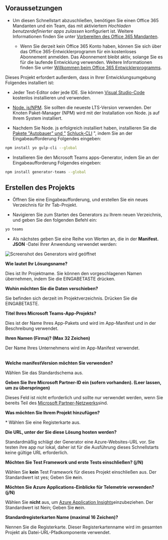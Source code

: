 ## <a name="prerequisites"></a>Voraussetzungen

- Um diesen Schnellstart abzuschließen, benötigen Sie einen Office 365 Mandanten und ein Team, das mit aktiviertem *Hochladen benutzerdefinierter apps zulassen* konfiguriert ist. Weitere Informationen finden Sie unter [Vorbereiten des Office 365 Mandanten](~/concepts/build-and-test/prepare-your-o365-tenant.md).

  - Wenn Sie derzeit kein Office 365 Konto haben, können Sie sich über das Office 365-Entwicklerprogramm für ein kostenloses Abonnement anmelden. Das Abonnement bleibt aktiv, solange Sie es für die laufende Entwicklung verwenden. Weitere Informationen finden Sie unter [Willkommen beim Office 365 Entwicklerprogramms](/OfficeDev/office-dev-program-docs/docs/office-365-developer-program.md).

Dieses Projekt erfordert außerdem, dass in Ihrer Entwicklungsumgebung Folgendes installiert ist:

- Jeder Text-Editor oder jede IDE. Sie können [Visual Studio-Code](https://code.visualstudio.com/download) kostenlos installieren und verwenden.

- [Node. js/NPM](https://nodejs.org/en/). Sie sollten die neueste LTS-Version verwenden. Der Knoten Paket-Manager (NPM) wird mit der Installation von Node. js auf Ihrem System installiert.

- Nachdem Sie Node. js erfolgreich installiert haben, installieren Sie die [Pakete "Autobauer" und "](https://yeoman.io/) [Schluck-CLI](https://www.npmjs.com/package/gulp-cli) ", indem Sie an der Eingabeaufforderung Folgendes eingeben:

```bash
npm install yo gulp-cli --global
```

- Installieren Sie den Microsoft Teams apps-Generator, indem Sie an der Eingabeaufforderung Folgendes eingeben:

```bash
npm install generator-teams --global
```

## <a name="generate-your-project"></a>Erstellen des Projekts

- Öffnen Sie eine Eingabeaufforderung, und erstellen Sie ein neues Verzeichnis für Ihr Tab-Projekt.

- Navigieren Sie zum Starten des Generators zu Ihrem neuen Verzeichnis, und geben Sie den folgenden Befehl ein:

```bash
yo teams
```

- Als nächstes geben Sie eine Reihe von Werten an, die in der **Manifest. JSON** -Datei Ihrer Anwendung verwendet werden:

![Screenshot des Generators wird geöffnet](/microsoftteams/platform/assets/images/tab-images/teamsTabScreenshot.PNG)

**Wie lautet Ihr Lösungsname?**

Dies ist Ihr Projektname. Sie können den vorgeschlagenen Namen übernehmen, indem Sie die EINGABETASTE drücken.

**Wohin möchten Sie die Daten verschieben?**

Sie befinden sich derzeit im Projektverzeichnis. Drücken Sie die EINGABETASTE.

**Titel Ihres Microsoft Teams-App-Projekts?**

Dies ist der Name Ihres App-Pakets und wird im App-Manifest und in der Beschreibung verwendet.

**Ihren Namen (Firma)? (Max 32 Zeichen)**

Der Name Ihres Unternehmens wird im App-Manifest verwendet.

<br>**Welche manifestVersion möchten Sie verwenden?**

Wählen Sie das Standardschema aus.

**Geben Sie Ihre Microsoft Partner-ID ein (sofern vorhanden). (Leer lassen, um zu überspringen)**

Dieses Feld ist nicht erforderlich und sollte nur verwendet werden, wenn Sie bereits Teil des [Microsoft Partner-Netzwerks](https://partner.microsoft.com)sind.

**Was möchten Sie Ihrem Projekt hinzufügen?**

&ast; Wählen Sie eine Registerkarte aus.

**Die URL, unter der Sie diese Lösung hosten werden?**

Standardmäßig schlägt der Generator eine Azure-Websites-URL vor. Sie testen ihre app nur lokal, daher ist für die Ausführung dieses Schnellstarts keine gültige URL erforderlich.

**Möchten Sie Test Framework und erste Tests einschließen? (j/N)**

Wählen Sie **kein** Test Framework für dieses Projekt einschließen aus. Der Standardwert ist yes; Geben Sie **n**ein.

**Möchten Sie Azure Applications-Einblicke für Telemetrie verwenden? (j/N)**

Wählen Sie **nicht** aus, um [Azure Application Insights](/azure-docs/articles/azure-monitor/app/app-insights-overview.md)einzubeziehen. Der Standardwert ist Nein; Geben Sie **n**ein.

**Standardregisterkarten Name (maximal 16 Zeichen)?**

Nennen Sie die Registerkarte. Dieser Registerkartenname wird im gesamten Projekt als Datei-URL-Pfadkomponente verwendet.

